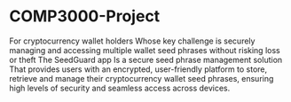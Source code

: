 # COMP3000-Project

For cryptocurrency wallet holders
Whose key challenge is securely managing and accessing multiple wallet seed phrases without risking loss or theft
The SeedGuard app
Is a secure seed phrase management solution
That provides users with an encrypted, user-friendly platform to store, retrieve and manage their cryptocurrency wallet seed phrases, ensuring high levels of security and seamless access across devices.
